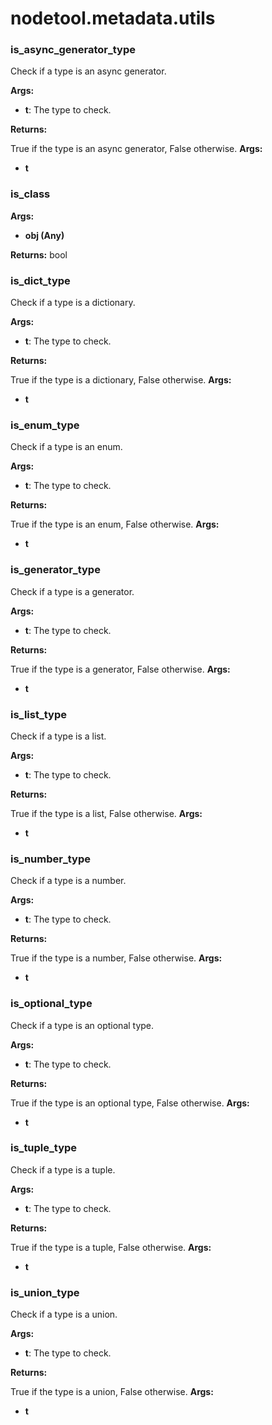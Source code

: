 # nodetool.metadata.utils

### is_async_generator_type

Check if a type is an async generator.


**Args:**

- **t**: The type to check.


**Returns:**

True if the type is an async generator, False otherwise.
**Args:**
- **t**

### is_class

**Args:**
- **obj (Any)**

**Returns:** bool

### is_dict_type

Check if a type is a dictionary.


**Args:**

- **t**: The type to check.


**Returns:**

True if the type is a dictionary, False otherwise.
**Args:**
- **t**

### is_enum_type

Check if a type is an enum.


**Args:**

- **t**: The type to check.


**Returns:**

True if the type is an enum, False otherwise.
**Args:**
- **t**

### is_generator_type

Check if a type is a generator.


**Args:**

- **t**: The type to check.


**Returns:**

True if the type is a generator, False otherwise.
**Args:**
- **t**

### is_list_type

Check if a type is a list.


**Args:**

- **t**: The type to check.


**Returns:**

True if the type is a list, False otherwise.
**Args:**
- **t**

### is_number_type

Check if a type is a number.


**Args:**

- **t**: The type to check.


**Returns:**

True if the type is a number, False otherwise.
**Args:**
- **t**

### is_optional_type

Check if a type is an optional type.


**Args:**

- **t**: The type to check.


**Returns:**

True if the type is an optional type, False otherwise.
**Args:**
- **t**

### is_tuple_type

Check if a type is a tuple.


**Args:**

- **t**: The type to check.


**Returns:**

True if the type is a tuple, False otherwise.
**Args:**
- **t**

### is_union_type

Check if a type is a union.


**Args:**

- **t**: The type to check.


**Returns:**

True if the type is a union, False otherwise.
**Args:**
- **t**

